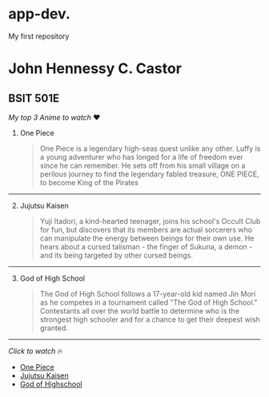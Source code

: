 # app-dev.
My first repository
# John Hennessy C. Castor
## BSIT 501E
*My top 3 Anime to watch* ❤
1. One Piece
   > One Piece is a legendary high-seas quest unlike any other. Luffy is a young adventurer who has longed for a life of freedom ever since he can remember. He sets off from his small village on a perilous journey to find the legendary fabled treasure, ONE PIECE, to become King of the Pirates
---
2. Jujutsu Kaisen
   > Yuji Itadori, a kind-hearted teenager, joins his school's Occult Club for fun, but discovers that its members are actual sorcerers who can manipulate the energy between beings for their own use. He hears about a cursed talisman - the finger of Sukuna, a demon - and its being targeted by other cursed beings.
---
3. God of High School
   > The God of High School follows a 17-year-old kid named Jin Mori as he competes in a tournament called "The God of High School." Contestants all over the world battle to determine who is the strongest high schooler and for a chance to get their deepest wish granted.
---   
*Click to watch* 🔥
- [One Piece](https://www.netflix.com/ph-en/)
- [Jujutsu Kaisen](https://www.netflix.com/ph-en/)
- [God of Highschool](https://4anime.gg/)
